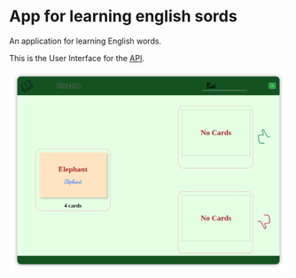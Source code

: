 # App for learning english sords

An application for learning English words.

This is the User Interface for the [API](https://github.com/Aleksandr-Kai/card_api).

![main view screenshot](imgs/main_view.png)

